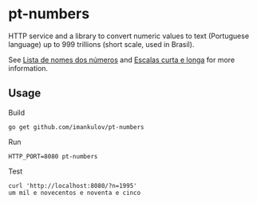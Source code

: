 # pt-numbers

HTTP service and a library to convert numeric values to text (Portuguese language)
up to 999 trillions (short scale, used in Brasil).

See [Lista de nomes dos números][] and [Escalas curta e longa][] for more
information.

[Escalas curta e longa]: https://pt.wikipedia.org/wiki/Escalas_curta_e_longa
[Lista de nomes dos números]: https://pt.wikipedia.org/wiki/Lista_de_nomes_dos_n%C3%BAmeros


## Usage

Build

    go get github.com/imankulov/pt-numbers

Run

    HTTP_PORT=8080 pt-numbers

Test

    curl 'http://localhost:8080/?n=1995'
    um mil e novecentos e noventa e cinco
